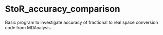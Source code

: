 # StoR_accuracy_comparison
Basic program to investigate accuracy of fractional to real space conversion code from MDAnalysis
